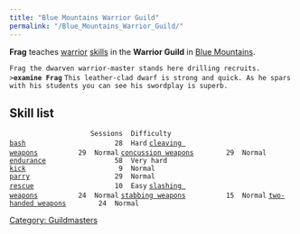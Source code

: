 ```yaml
---
title: "Blue Mountains Warrior Guild"
permalink: "/Blue_Mountains_Warrior_Guild/"
---
```


**Frag** teaches [warrior](warrior "wikilink")
[skills](skill "wikilink") in the **Warrior Guild** in [Blue
Mountains](Blue_Mountains "wikilink").

`Frag the dwarven warrior-master stands here drilling recruits.`
`>`**`examine Frag`**
`This leather-clad dwarf is strong and quick. As he spars`
`with his students you can see his swordplay is superb.`

## Skill list

`                    Sessions  Difficulty`
[`bash`](bash "wikilink")`                      28  Hard`
[`cleaving weapons`](cleaving_weapons "wikilink")`          29  Normal`
[`concussion weapons`](concussion_weapons "wikilink")`        29  Normal`
[`endurance`](endurance "wikilink")`                 58  Very hard`
[`kick`](kick "wikilink")`                       9  Normal`
[`parry`](parry "wikilink")`                     29  Normal`
[`rescue`](rescue "wikilink")`                    10  Easy`
[`slashing weapons`](slashing_weapons "wikilink")`          24  Normal`
[`stabbing weapons`](stabbing_weapons "wikilink")`          15  Normal`
[`two-handed weapons`](two-handed_weapons "wikilink")`        24  Normal`

[Category: Guildmasters](Category:_Guildmasters "wikilink")